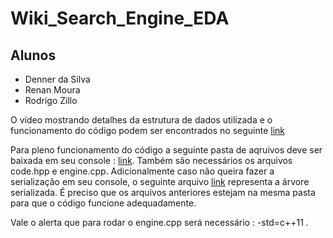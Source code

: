 # Wiki_Search_Engine_EDA

## Alunos
- Denner da Silva
- Renan Moura
- Rodrigo Zillo

O vídeo mostrando detalhes da estrutura de dados utilizada e o funcionamento do código podem ser encontrados no seguinte [link](https://youtu.be/p235l7UZg4c)

Para pleno funcionamento do código a seguinte pasta de aqruivos deve ser baixada em seu console : [link](https://drive.google.com/drive/u/0/folders/1r2eHKojMMZTHieRzsIKZVVi_J6DArPpY). Também são necessários os arquivos code.hpp e engine.cpp. Adicionalmente caso não queira fazer a serialização em seu console, o seguinte arquivo [link](https://drive.google.com/drive/u/0/folders/1nQLKqj4K9487-oyjZ1O8coV-_APL5PFD) representa a árvore serializada. É preciso que os arquivos anteriores estejam na mesma pasta para que o código funcione adequadamente.

Vale o alerta que para rodar o engine.cpp será necessário : -std=c++11 .
